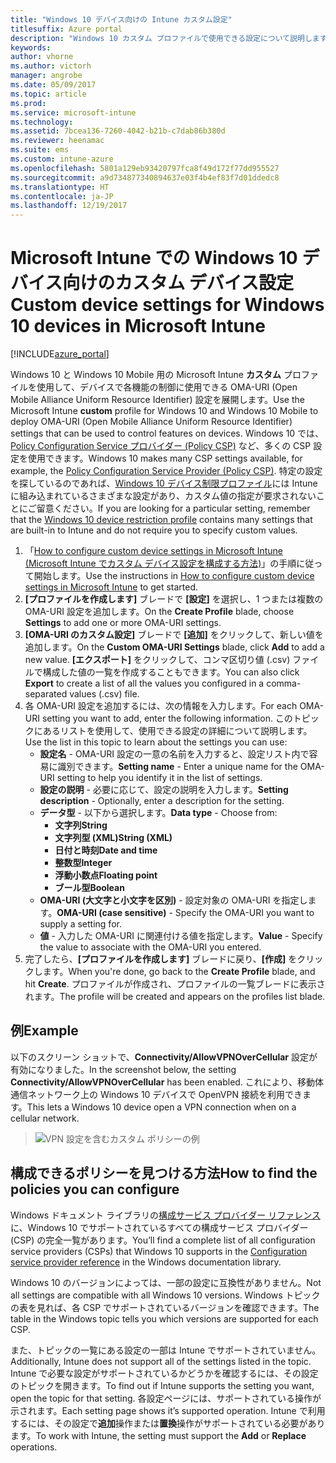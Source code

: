```yaml
---
title: "Windows 10 デバイス向けの Intune カスタム設定"
titlesuffix: Azure portal
description: "Windows 10 カスタム プロファイルで使用できる設定について説明します。\""
keywords: 
author: vhorne
ms.author: victorh
manager: angrobe
ms.date: 05/09/2017
ms.topic: article
ms.prod: 
ms.service: microsoft-intune
ms.technology: 
ms.assetid: 7bcea136-7260-4042-b21b-c7dab86b380d
ms.reviewer: heenamac
ms.suite: ems
ms.custom: intune-azure
ms.openlocfilehash: 5801a129eb93420797fca8f49d172f77dd955527
ms.sourcegitcommit: a9d734877340894637e03f4b4ef83f7d01ddedc8
ms.translationtype: HT
ms.contentlocale: ja-JP
ms.lasthandoff: 12/19/2017
---
```

# <a name="custom-device-settings-for-windows-10-devices-in-microsoft-intune"></a><span data-ttu-id="88353-103">Microsoft Intune での Windows 10 デバイス向けのカスタム デバイス設定</span><span class="sxs-lookup"><span data-stu-id="88353-103">Custom device settings for Windows 10 devices in Microsoft Intune</span></span>

[!INCLUDE[azure_portal](./includes/azure_portal.md)]

 <span data-ttu-id="88353-104">Windows 10 と Windows 10 Mobile 用の Microsoft Intune **カスタム** プロファイルを使用して、デバイスで各機能の制御に使用できる OMA-URI (Open Mobile Alliance Uniform Resource Identifier) 設定を展開します。</span><span class="sxs-lookup"><span data-stu-id="88353-104">Use the Microsoft Intune **custom** profile for Windows 10 and Windows 10 Mobile to deploy OMA-URI (Open Mobile Alliance Uniform Resource Identifier) settings that can be used to control features on devices.</span></span> <span data-ttu-id="88353-105">Windows 10 では、[Policy Configuration Service プロバイダー (Policy CSP)](https://technet.microsoft.com/itpro/windows/manage/how-it-pros-can-use-configuration-service-providers) など、多くの CSP 設定を使用できます。</span><span class="sxs-lookup"><span data-stu-id="88353-105">Windows 10 makes many CSP settings available, for example, the [Policy Configuration Service Provider (Policy CSP)](https://technet.microsoft.com/itpro/windows/manage/how-it-pros-can-use-configuration-service-providers).</span></span>
<span data-ttu-id="88353-106">特定の設定を探しているのであれば、[Windows 10 デバイス制限プロファイル](device-restrictions-windows-10.md)には Intune に組み込まれているさまざまな設定があり、カスタム値の指定が要求されないことにご留意ください。</span><span class="sxs-lookup"><span data-stu-id="88353-106">If you are looking for a particular setting, remember that the [Windows 10 device restriction profile](device-restrictions-windows-10.md) contains many settings that are built-in to Intune and do not require you to specify custom values.</span></span>

1. <span data-ttu-id="88353-107">「[How to configure custom device settings in Microsoft Intune (Microsoft Intune でカスタム デバイス設定を構成する方法)](custom-settings-configure.md)」の手順に従って開始します。</span><span class="sxs-lookup"><span data-stu-id="88353-107">Use the instructions in [How to configure custom device settings in Microsoft Intune](custom-settings-configure.md) to get started.</span></span>
2. <span data-ttu-id="88353-108">**[プロファイルを作成します]** ブレードで **[設定]** を選択し、1 つまたは複数の OMA-URI 設定を追加します。</span><span class="sxs-lookup"><span data-stu-id="88353-108">On the **Create Profile** blade, choose **Settings** to add one or more OMA-URI settings.</span></span>
3. <span data-ttu-id="88353-109">**[OMA-URI のカスタム設定]** ブレードで **[追加]** をクリックして、新しい値を追加します。</span><span class="sxs-lookup"><span data-stu-id="88353-109">On the **Custom OMA-URI Settings** blade, click **Add** to add a new value.</span></span> <span data-ttu-id="88353-110">**[エクスポート]** をクリックして、コンマ区切り値 (.csv) ファイルで構成した値の一覧を作成することもできます。</span><span class="sxs-lookup"><span data-stu-id="88353-110">You can also click **Export** to create a list of all the values you configured in a comma-separated values (.csv) file.</span></span>
4. <span data-ttu-id="88353-111">各 OMA-URI 設定を追加するには、次の情報を入力します。</span><span class="sxs-lookup"><span data-stu-id="88353-111">For each OMA-URI setting you want to add, enter the following information.</span></span> <span data-ttu-id="88353-112">このトピックにあるリストを使用して、使用できる設定の詳細について説明します。</span><span class="sxs-lookup"><span data-stu-id="88353-112">Use the list in this topic to learn about the settings you can use:</span></span>
    - <span data-ttu-id="88353-113">**設定名** - OMA-URI 設定の一意の名前を入力すると、設定リスト内で容易に識別できます。</span><span class="sxs-lookup"><span data-stu-id="88353-113">**Setting name** - Enter a unique name for the OMA-URI setting to help you identify it in the list of settings.</span></span>
    - <span data-ttu-id="88353-114">**設定の説明** - 必要に応じて、設定の説明を入力します。</span><span class="sxs-lookup"><span data-stu-id="88353-114">**Setting description** - Optionally, enter a description for the setting.</span></span>
    - <span data-ttu-id="88353-115">**データ型** - 以下から選択します。</span><span class="sxs-lookup"><span data-stu-id="88353-115">**Data type** - Choose from:</span></span>
        - <span data-ttu-id="88353-116">**文字列**</span><span class="sxs-lookup"><span data-stu-id="88353-116">**String**</span></span>
        - <span data-ttu-id="88353-117">**文字列型 (XML)**</span><span class="sxs-lookup"><span data-stu-id="88353-117">**String (XML)**</span></span>
        - <span data-ttu-id="88353-118">**日付と時刻**</span><span class="sxs-lookup"><span data-stu-id="88353-118">**Date and time**</span></span>
        - <span data-ttu-id="88353-119">**整数型**</span><span class="sxs-lookup"><span data-stu-id="88353-119">**Integer**</span></span>
        - <span data-ttu-id="88353-120">**浮動小数点**</span><span class="sxs-lookup"><span data-stu-id="88353-120">**Floating point**</span></span>
        - <span data-ttu-id="88353-121">**ブール型**</span><span class="sxs-lookup"><span data-stu-id="88353-121">**Boolean**</span></span>
    - <span data-ttu-id="88353-122">**OMA-URI (大文字と小文字を区別)** - 設定対象の OMA-URI を指定します。</span><span class="sxs-lookup"><span data-stu-id="88353-122">**OMA-URI (case sensitive)** - Specify the OMA-URI you want to supply a setting for.</span></span>
    - <span data-ttu-id="88353-123">**値** - 入力した OMA-URI に関連付ける値を指定します。</span><span class="sxs-lookup"><span data-stu-id="88353-123">**Value** - Specify the value to associate with the OMA-URI you entered.</span></span>
5. <span data-ttu-id="88353-124">完了したら、**[プロファイルを作成します]** ブレードに戻り、**[作成]** をクリックします。</span><span class="sxs-lookup"><span data-stu-id="88353-124">When you're done, go back to the **Create Profile** blade, and hit **Create**.</span></span>
<span data-ttu-id="88353-125">プロファイルが作成され、プロファイルの一覧ブレードに表示されます。</span><span class="sxs-lookup"><span data-stu-id="88353-125">The profile will be created and appears on the profiles list blade.</span></span>

## <a name="example"></a><span data-ttu-id="88353-126">例</span><span class="sxs-lookup"><span data-stu-id="88353-126">Example</span></span>
<span data-ttu-id="88353-127">以下のスクリーン ショットで、**Connectivity/AllowVPNOverCellular** 設定が有効になりました。</span><span class="sxs-lookup"><span data-stu-id="88353-127">In the screenshot below, the setting **Connectivity/AllowVPNOverCellular** has been enabled.</span></span> <span data-ttu-id="88353-128">これにより、移動体通信ネットワーク上の Windows 10 デバイスで OpenVPN 接続を利用できます。</span><span class="sxs-lookup"><span data-stu-id="88353-128">This lets a Windows 10 device open a VPN connection when on a cellular network.</span></span>

> ![VPN 設定を含むカスタム ポリシーの例](./media/custom-policy-example.png)


## <a name="how-to-find-the-policies-you-can-configure"></a><span data-ttu-id="88353-130">構成できるポリシーを見つける方法</span><span class="sxs-lookup"><span data-stu-id="88353-130">How to find the policies you can configure</span></span>

<span data-ttu-id="88353-131">Windows ドキュメント ライブラリの[構成サービス プロバイダー リファレンス](https://msdn.microsoft.com/windows/hardware/commercialize/customize/mdm/configuration-service-provider-reference)に、Windows 10 でサポートされているすべての構成サービス プロバイダー (CSP) の完全一覧があります。</span><span class="sxs-lookup"><span data-stu-id="88353-131">You’ll find a complete list of all configuration service providers (CSPs) that Windows 10 supports in the [Configuration service provider reference](https://msdn.microsoft.com/windows/hardware/commercialize/customize/mdm/configuration-service-provider-reference) in the Windows documentation library.</span></span>

<span data-ttu-id="88353-132">Windows 10 のバージョンによっては、一部の設定に互換性がありません。</span><span class="sxs-lookup"><span data-stu-id="88353-132">Not all settings are compatible with all Windows 10 versions.</span></span> <span data-ttu-id="88353-133">Windows トピックの表を見れば、各 CSP でサポートされているバージョンを確認できます。</span><span class="sxs-lookup"><span data-stu-id="88353-133">The table in the Windows topic tells you which versions are supported for each CSP.</span></span>

<span data-ttu-id="88353-134">また、トピックの一覧にある設定の一部は Intune でサポートされていません。</span><span class="sxs-lookup"><span data-stu-id="88353-134">Additionally, Intune does not support all of the settings listed in the topic.</span></span> <span data-ttu-id="88353-135">Intune で必要な設定がサポートされているかどうかを確認するには、その設定のトピックを開きます。</span><span class="sxs-lookup"><span data-stu-id="88353-135">To find out if Intune supports the setting you want, open the topic for that setting.</span></span> <span data-ttu-id="88353-136">各設定ページには、サポートされている操作が示されます。</span><span class="sxs-lookup"><span data-stu-id="88353-136">Each setting page shows it’s supported operation.</span></span> <span data-ttu-id="88353-137">Intune で利用するには、その設定で**追加**操作または**置換**操作がサポートされている必要があります。</span><span class="sxs-lookup"><span data-stu-id="88353-137">To work with Intune, the setting must support the **Add** or **Replace** operations.</span></span>


